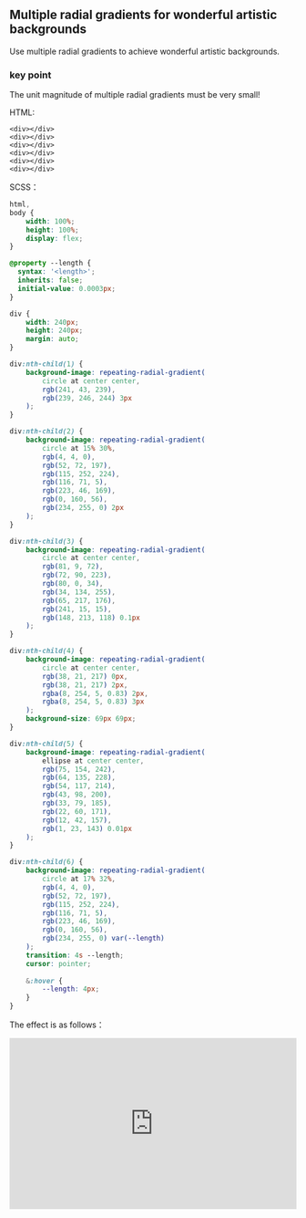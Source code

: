 ## Multiple radial gradients for wonderful artistic backgrounds

Use multiple radial gradients to achieve wonderful artistic backgrounds.

### key point

The unit magnitude of multiple radial gradients must be very small!

HTML:

```
<div></div>
<div></div>
<div></div>
<div></div>
<div></div>
<div></div>
```

SCSS：
```scss
html,
body {
    width: 100%;
    height: 100%;
    display: flex;
}

@property --length {
  syntax: '<length>';
  inherits: false;
  initial-value: 0.0003px;
}

div {
    width: 240px;
    height: 240px;
    margin: auto;
}

div:nth-child(1) {
    background-image: repeating-radial-gradient(
        circle at center center,
        rgb(241, 43, 239),
        rgb(239, 246, 244) 3px
    );
}

div:nth-child(2) {
    background-image: repeating-radial-gradient(
        circle at 15% 30%,
        rgb(4, 4, 0),
        rgb(52, 72, 197),
        rgb(115, 252, 224),
        rgb(116, 71, 5),
        rgb(223, 46, 169),
        rgb(0, 160, 56),
        rgb(234, 255, 0) 2px
    );
}

div:nth-child(3) {
    background-image: repeating-radial-gradient(
        circle at center center,
        rgb(81, 9, 72),
        rgb(72, 90, 223),
        rgb(80, 0, 34),
        rgb(34, 134, 255),
        rgb(65, 217, 176),
        rgb(241, 15, 15),
        rgb(148, 213, 118) 0.1px
    );
}

div:nth-child(4) {
    background-image: repeating-radial-gradient(
        circle at center center,
        rgb(38, 21, 217) 0px,
        rgb(38, 21, 217) 2px,
        rgba(8, 254, 5, 0.83) 2px,
        rgba(8, 254, 5, 0.83) 3px
    );
    background-size: 69px 69px;
}

div:nth-child(5) {
    background-image: repeating-radial-gradient(
        ellipse at center center,
        rgb(75, 154, 242),
        rgb(64, 135, 228),
        rgb(54, 117, 214),
        rgb(43, 98, 200),
        rgb(33, 79, 185),
        rgb(22, 60, 171),
        rgb(12, 42, 157),
        rgb(1, 23, 143) 0.01px
    );
}

div:nth-child(6) {
    background-image: repeating-radial-gradient(
        circle at 17% 32%,
        rgb(4, 4, 0),
        rgb(52, 72, 197),
        rgb(115, 252, 224),
        rgb(116, 71, 5),
        rgb(223, 46, 169),
        rgb(0, 160, 56),
        rgb(234, 255, 0) var(--length)
    );
    transition: 4s --length;
    cursor: pointer;
    
    &:hover {
        --length: 4px;
    }
}
```

The effect is as follows：

<iframe height="300" style="width: 100%;" scrolling="no" title="repeating-radial-background-artistic-bg" src="https://codepen.io/dvha/embed/gOZjKLO?default-tab=html%2Cresult" frameborder="no" loading="lazy" allowtransparency="true" allowfullscreen="true">
  See the Pen <a href="https://codepen.io/dvha/pen/gOZjKLO">
  repeating-radial-background-artistic-bg</a> by HaDV (<a href="https://codepen.io/dvha">@dvha</a>)
  on <a href="https://codepen.io">CodePen</a>.
</iframe>